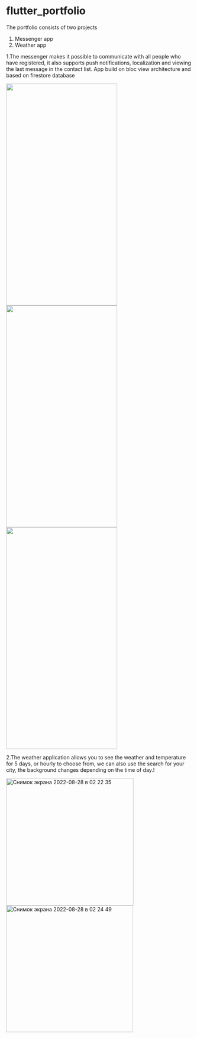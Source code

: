 # flutter_portfolio

The portfolio consists of two projects 

1. Messenger app
2. Weather app



1.The messenger makes it possible to communicate with all people who have registered, it also supports push notifications, localization and viewing the last message in the contact list. App build on bloc view architecture and based on firestore database


<img src="https://user-images.githubusercontent.com/59417922/187051003-508b6370-3259-4e16-9704-f18c99df0465.png" width="300" height="600"> <img src="https://user-images.githubusercontent.com/59417922/187051004-e3970d2d-4597-4772-9ae4-378a874e659d.png" width="300" height="600"> <img src="https://user-images.githubusercontent.com/59417922/187051340-4c5643ac-520f-4c5f-ae2e-01965cc59ac8.png" width="300" height="600">


2.The weather application allows you to see the weather and temperature for 5 days, or hourly to choose from, we can also use the search for your city, the background changes depending on the time of day.!

<img width="344" alt="Снимок экрана 2022-08-28 в 02 22 35" src="https://user-images.githubusercontent.com/59417922/187051389-7700e4d5-9a4b-454a-9666-8bbb1968ba78.png"> <img width="343" alt="Снимок экрана 2022-08-28 в 02 24 49" src="https://user-images.githubusercontent.com/59417922/187051396-7151bcdd-a392-4259-b7c6-4bf0ac472f43.png">
